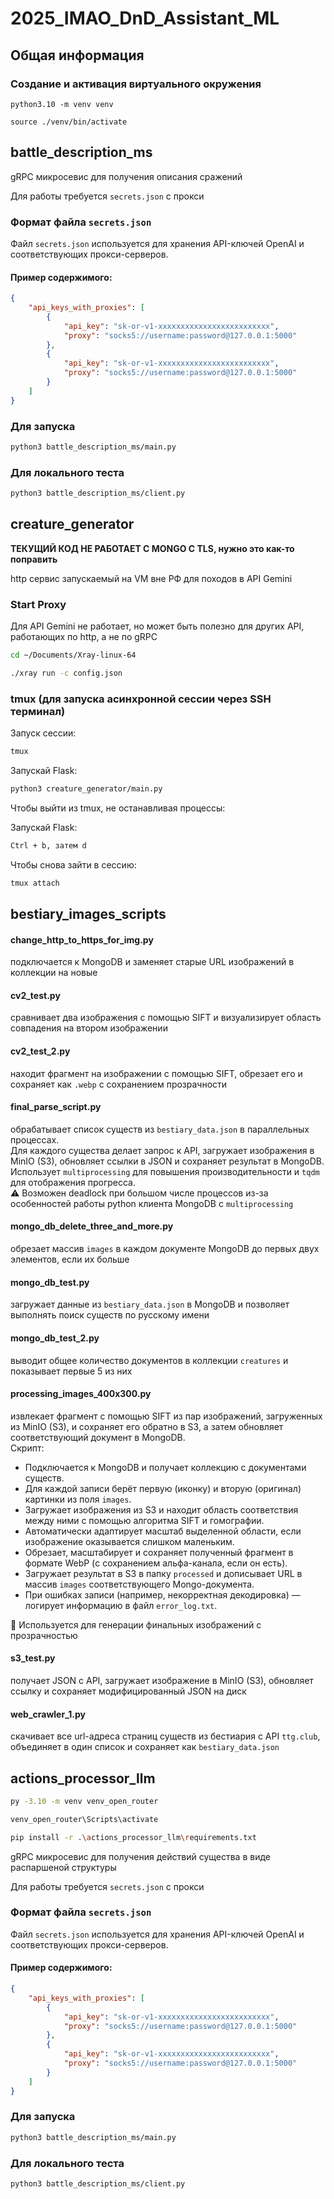 # 2025_IMAO_DnD_Assistant_ML

## Общая информация

### Создание и активация виртуального окружения

```
python3.10 -m venv venv
```

```
source ./venv/bin/activate
``` 

## battle_description_ms

gRPC микросевис для получения описания сражений

Для работы требуется `secrets.json` с прокси 

### Формат файла `secrets.json`

Файл `secrets.json` используется для хранения API-ключей OpenAI и соответствующих прокси-серверов.

#### Пример содержимого:

```json
{
    "api_keys_with_proxies": [
        {
            "api_key": "sk-or-v1-xxxxxxxxxxxxxxxxxxxxxxxxx",
            "proxy": "socks5://username:password@127.0.0.1:5000"
        },
        {
            "api_key": "sk-or-v1-xxxxxxxxxxxxxxxxxxxxxxxxx",
            "proxy": "socks5://username:password@127.0.0.1:5000"
        }
    ]
}
```
### Для запуска

```bash
python3 battle_description_ms/main.py
```

### Для локального теста

```bash
python3 battle_description_ms/client.py
```

## creature_generator

**ТЕКУЩИЙ КОД НЕ РАБОТАЕТ С MONGO С TLS, нужно это как-то поправить**

http сервис запускаемый на VM вне РФ для походов в API Gemini

### Start Proxy 

Для API Gemini не работает, но может быть полезно для других API, работающих по http, а не по gRPC

```bash
cd ~/Documents/Xray-linux-64
```

```bash
./xray run -c config.json
```

### tmux (для запуска асинхронной сессии через SSH терминал)

Запуск сессии:

 ```bash
tmux
``` 

Запускай Flask:
 ```bash
python3 creature_generator/main.py
``` 

Чтобы выйти из tmux, не останавливая процессы:

Запускай Flask:
 ```bash
Ctrl + b, затем d
``` 

Чтобы снова зайти в сессию:

 ```bash
tmux attach
``` 

## bestiary_images_scripts

#### change_http_to_https_for_img.py

подключается к MongoDB и заменяет старые URL изображений в коллекции на новые

#### cv2_test.py

сравнивает два изображения с помощью SIFT и визуализирует область совпадения на втором изображении

#### cv2_test_2.py

находит фрагмент на изображении с помощью SIFT, обрезает его и сохраняет как `.webp` с сохранением прозрачности

#### final_parse_script.py

обрабатывает список существ из `bestiary_data.json` в параллельных процессах.  
  Для каждого существа делает запрос к API, загружает изображения в MinIO (S3), обновляет ссылки в JSON и сохраняет результат в MongoDB.  
  Использует `multiprocessing` для повышения производительности и `tqdm` для отображения прогресса.  
  ⚠️ Возможен deadlock при большом числе процессов из-за особенностей работы python клиента MongoDB с `multiprocessing`

#### mongo_db_delete_three_and_more.py

обрезает массив `images` в каждом документе MongoDB до первых двух элементов, если их больше

#### mongo_db_test.py

загружает данные из `bestiary_data.json` в MongoDB и позволяет выполнять поиск существ по русскому имени

#### mongo_db_test_2.py

выводит общее количество документов в коллекции `creatures` и показывает первые 5 из них

#### processing_images_400x300.py

извлекает фрагмент с помощью SIFT из пар изображений, загруженных из MinIO (S3), и сохраняет его обратно в S3, а затем обновляет соответствующий документ в MongoDB.  
  Скрипт:
  - Подключается к MongoDB и получает коллекцию с документами существ.
  - Для каждой записи берёт первую (иконку) и вторую (оригинал) картинки из поля `images`.
  - Загружает изображения из S3 и находит область соответствия между ними с помощью алгоритма SIFT и гомографии.
  - Автоматически адаптирует масштаб выделенной области, если изображение оказывается слишком маленьким.
  - Обрезает, масштабирует и сохраняет полученный фрагмент в формате WebP (с сохранением альфа-канала, если он есть).
  - Загружает результат в S3 в папку `processed` и дописывает URL в массив `images` соответствующего Mongo-документа.
  - При ошибках записи (например, некорректная декодировка) — логирует информацию в файл `error_log.txt`.

📌 Используется для генерации финальных изображений с прозрачностью

#### s3_test.py

получает JSON с API, загружает изображение в MinIO (S3), обновляет ссылку и сохраняет модифицированный JSON на диск

#### web_crawler_1.py

скачивает все url-адреса страниц существ из бестиария с API `ttg.club`, объединяет в один список и сохраняет как `bestiary_data.json`

## actions_processor_llm

```bash
py -3.10 -m venv venv_open_router
```
```bash
venv_open_router\Scripts\activate 
```
```bash
pip install -r .\actions_processor_llm\requirements.txt
```

gRPC микросевис для получения действий существа в виде распаршеной структуры

Для работы требуется `secrets.json` с прокси 

### Формат файла `secrets.json`

Файл `secrets.json` используется для хранения API-ключей OpenAI и соответствующих прокси-серверов.

#### Пример содержимого:

```json
{
    "api_keys_with_proxies": [
        {
            "api_key": "sk-or-v1-xxxxxxxxxxxxxxxxxxxxxxxxx",
            "proxy": "socks5://username:password@127.0.0.1:5000"
        },
        {
            "api_key": "sk-or-v1-xxxxxxxxxxxxxxxxxxxxxxxxx",
            "proxy": "socks5://username:password@127.0.0.1:5000"
        }
    ]
}
```
### Для запуска

```bash
python3 battle_description_ms/main.py
```

### Для локального теста

```bash
python3 battle_description_ms/client.py
```